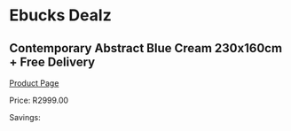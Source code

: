 
# Ebucks Dealz
## Contemporary Abstract Blue Cream 230x160cm + Free Delivery
[Product Page](https://www.ebucks.com/web/shop/productSelected.do?prodId=1210435112&catId=1209942745)

Price: R2999.00

Savings: 


	
